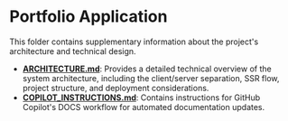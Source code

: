 # Portfolio Application

This folder contains supplementary information about the project's architecture and technical design.

- **[ARCHITECTURE.md](./ARCHITECTURE.md)**: Provides a detailed technical overview of the system architecture, including the client/server separation, SSR flow, project structure, and deployment considerations.
- **[COPILOT_INSTRUCTIONS.md](./COPILOT_INSTRUCTIONS.md)**: Contains instructions for GitHub Copilot's DOCS workflow for automated documentation updates.
